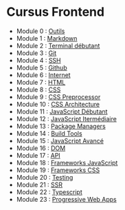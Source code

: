 # Cursus Frontend

* Module 0 : [Outils](../introduction/outils)
* Module 1 : [Markdown](../introduction/markdown)
* Module 2 : [Terminal débutant](../introduction/terminal)
* Module 3 : [Git](../introduction/git)
* Module 4 : [SSH](../introduction/ssh)
* Module 5 : [Github](../introduction/github)
* Module 6 : [Internet](../introduction/internet)
* Module 7 : [HTML](html)
* Module 8 : [CSS](css)
* Module 9 : [CSS Preprocessor](css/preprocessor)
* Module 10 : [CSS Architecture](css/architecture)
* Module 11 : [JavaScript Débutant](javascript/debutant)
* Module 12 : [JavaScript Itermédiaire](javascript/intermediaire)
* Module 13 : [Package Managers](package-managers)
* Module 14 : [Build Tools](build-tools)
* Module 15 : [JavaScript Avancé](javascript/avance)
* Module 16 : [DOM](dom)
* Module 17 : [API](api)
* Module 18 : [Frameworks JavaScript](javascript/frameworks-javascript)
* Module 19 : [Frameworks CSS](css/frameworks-css)
* Module 20 : [Testing](testing)
* Module 21 : [SSR](javascript/frameworks-javascript/ssr)
* Module 22 : [Typescript](javascript/typescript)
* Module 23 : [Progressive Web Apps](pwa)


